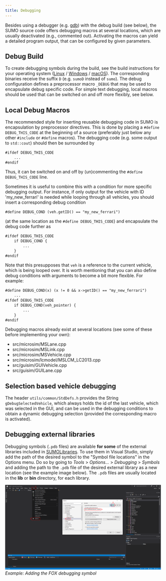 ```yaml
---
title: Debugging
---
```


Besides using a debugger (e.g. [gdb](https://www.gnu.org/s/gdb/)) with
the debug build (see below), the SUMO source code offers debugging
macros at several locations, which are usually deactivated (e.g.,
commented out). Activating the macros can yield a detailed program
output, that can be configured by given parameters.

## Debug Build

To create debugging symbols during the build, see the build instructions
for your operating system ([Linux](../Installing/Linux_Build.md) /
[Windows](../Installing/Windows_Build.md) /
[macOS](../Installing/MacOS_Build.md)). The corresponding binaries
receive the suffix `D` (e.g. `sumoD` instead of `sumo`). The debug
configuration defines a preprocessor macro `_DEBUG` that may be used to
encapsulate debug specific code. For simple text debugging, local macros
should be used that can be switched on and off more flexibly, see below.

## Local Debug Macros

The recommended style for inserting reusable debugging code in SUMO is
encapsulation by preprocessor directives. This is done by placing a
`#define DEBUG_THIS_CODE` at the beginning of a source (preferably just
below any other `#include` or `#define` macros). The debugging code
(e.g. some output to `std::cout`) should then be surrounded by

```
#ifdef DEBUG_THIS_CODE
    ...
#endif
```

Thus, it can be switched on and off by (un)commenting the
`#define DEBUG_THIS_CODE` line.

Sometimes it is useful to combine this with a condition for more
specific debugging output. For instance, if only output for the vehicle
with ID 'my_new_ferrari' is needed while looping through all vehicles,
you should insert a corresponding debug condition

```
#define DEBUG_COND (veh.getID() == "my_new_ferrari")
```

(at the same location as the `#define DEBUG_THIS_CODE`) and encapsulate
the debug code further as

```
#ifdef DEBUG_THIS_CODE
    if DEBUG_COND {
        ...
    }
#endif
```

Note that this presupposes that `veh` is a reference to the current
vehicle, which is being looped over. It is worth mentioning that you can
also define debug conditions with arguments to become a bit more
flexible. For example:

```
#define DEBUG_COND(x) (x != 0 && x->getID() == "my_new_ferrari")
    ...
#ifdef DEBUG_THIS_CODE
    if DEBUG_COND(veh_pointer) {
        ...
    }
#endif
```

Debugging macros already exist at several locations (see some of these
before implementing your own):

- src/microsim/MSLane.cpp
- src/microsim/MSLink.cpp
- src/microsim/MSVehicle.cpp
- src/microsim/lcmodel/MSLCM_LC2013.cpp
- src/guisim/GUIVehicle.cpp
- src/guisim/GUILane.cpp

## Selection based vehicle debugging

The header `utils/common/StdDefs.h` provides the String
`gDebugSelectedVehicle`, which always holds the id of the last vehicle,
which was selected in the GUI, and can be used in the debugging
conditions to obtain a dynamic debugging selection (provided the
corresponding macro is activated).

## Debugging external libraries

Debugging symbols (`.pdb` files) are available **for some** of the external libraries included in [SUMOLibraries](https://github.com/DLR-TS/SUMOLibraries). To use them in Visual Studio, simply add the path of the desired symbol to the "Symbol file locations" in the Options menu. Do so by going to *Tools* > *Options...* > *Debugging* > *Symbols* and adding the path to the `.pdb` file of the desired external library as a new location (see the example image below). The `.pdb` files are usually located in the **lib** or **bin** directory, for each library.

![](../images/ExternalDebuggingSymbols.png)<br>
*Example: Adding the FOX debugging symbol*